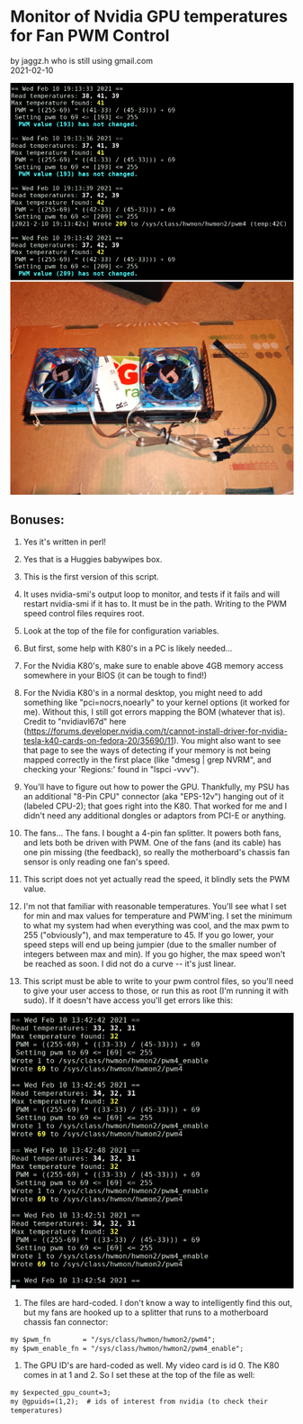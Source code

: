 # Monitor of Nvidia GPU temperatures for Fan PWM Control

by jaggz.h who is still using gmail.com  
2021-02-10

![GPU's being watched ](img/inuse-2021-02-10.png "Script monitoring temperatures")
![Fan-mount Prototype](img/prototype-2021-02-10.jpg "Fans mounted on box-cutout")

## Bonuses:
1. Yes it's written in perl!
1. Yes that is a Huggies babywipes box.
1. This is the first version of this script.
1. It uses nvidia-smi's output loop to monitor, and tests if it fails and will restart nvidia-smi if it has to.  It must be in the path.  Writing to the PWM speed control files requires root.
1. Look at the top of the file for configuration variables.
1. But first, some help with K80's in a PC is likely needed...
1. For the Nvidia K80's, make sure to enable above 4GB memory access somewhere in your BIOS (it can be tough to find!)
1. For the Nvidia K80's in a normal desktop, you might need to add something like "pci=nocrs,noearly" to your kernel options (it worked for me).  Without this, I still got errors mapping the BOM (whatever that is).  Credit to "nvidiavl67d" here (https://forums.developer.nvidia.com/t/cannot-install-driver-for-nvidia-tesla-k40-cards-on-fedora-20/35690/11).  You might also want to see that page to see the ways of detecting if your memory is not being mapped correctly in the first place (like "dmesg | grep NVRM", and checking your 'Regions:' found in "lspci -vvv").
1. You'll have to figure out how to power the GPU. Thankfully, my PSU has an additional "8-Pin CPU" connector (aka "EPS-12v") hanging out of it (labeled CPU-2); that goes right into the K80.  That worked for me and I didn't need any additional dongles or adaptors from PCI-E or anything.
1. The fans... The fans.  I bought a 4-pin fan splitter. It powers both fans, and lets both be driven with PWM.  One of the fans (and its cable) has one pin missing (the feedback), so really the motherboard's chassis fan sensor is only reading one fan's speed.
1. This script does not yet actually read the speed, it blindly sets the PWM value.
1. I'm not that familiar with reasonable temperatures.  You'll see what I set for min and max values for temperature and PWM'ing.  I set the minimum to what my system had when everything was cool, and the max pwm to 255 ("obviously"), and max temperature to 45.  If you go lower, your speed steps will end up being jumpier (due to the smaller number of integers between max and min).  If you go higher, the max speed won't be reached as soon.  I did not do a curve -- it's just linear.

1. This script must be able to write to your pwm control files, so you'll need to give your user access to those, or run this as root (I'm running it with sudo). If it doesn't have access you'll get errors like this:

![PWM files inaccessiblePU's being watched ](img/idle-2021-02-10.png "Script failing to access PWM files")

1. The files are hard-coded. I don't know a way to intelligently find this out, but my fans are hooked up to a splitter that runs to a motherboard chassis fan connector:
```
my $pwm_fn        = "/sys/class/hwmon/hwmon2/pwm4";
my $pwm_enable_fn = "/sys/class/hwmon/hwmon2/pwm4_enable";
```

1. The GPU ID's are hard-coded as well. My video card is id 0. The K80 comes in at 1 and 2.  So I set these at the top of the file as well:
```
my $expected_gpu_count=3;
my @gpuids=(1,2);  # ids of interest from nvidia (to check their temperatures)
```

